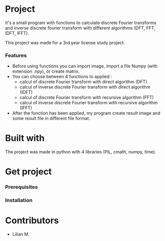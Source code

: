 # Project

It's a small program with functions to calculate discrete Fourier transforms and inverse discrete fourier transform with different algorithms (DFT, FFT, IDFT, IFFT).

This project was made  for a 3rd year license study project.


### Features 

- Before using functions you can import image, import a file Numpy (with extension .npy), or create matrix.
- You can choose between 4 functions to applied :
  - calcul of discrete Fourier transform with direct algorithm (DFT)
  - calcul of inverse discrete Fourier transform with direct algorithm (IDFT)
  - calcul of discrete Fourier transform with recursive algorithm (FFT)
  - calcul of inverse discrete Fourier transform with recursive algorithm (IFFT)
- After the function has been applied, my program create result image and some result file in different file format.

# Built with 

The project was made in python with 4 libraries (PIL, cmath, numpy, time).

# Get project

### Prerequisites



### Installation 



# Contributors 

- Lilian M.






